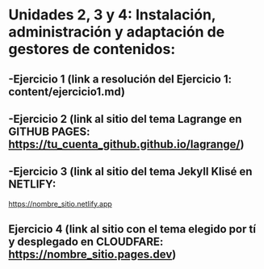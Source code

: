 # Unidades 2, 3 y 4: Instalación, administración y adaptación de gestores de contenidos:

## -Ejercicio 1 (link a resolución del Ejercicio 1: content/ejercicio1.md)

## -Ejercicio 2 (link al sitio del tema Lagrange en GITHUB PAGES: https://tu_cuenta_github.github.io/lagrange/)

## -Ejercicio 3 (link al sitio del tema Jekyll Klisé en NETLIFY:
https://nombre_sitio.netlify.app

## Ejercicio 4 (link al sitio con el tema elegido por tí y desplegado en CLOUDFARE: https://nombre_sitio.pages.dev)
